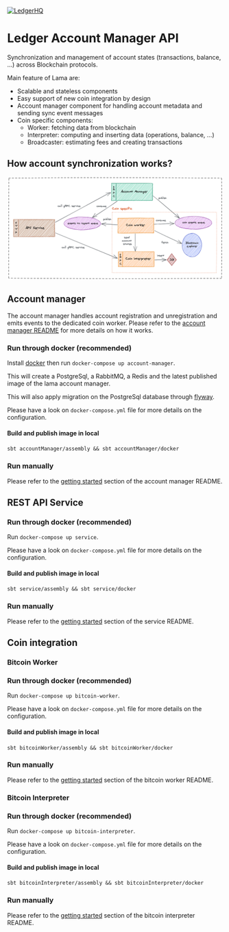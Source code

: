 [![LedgerHQ](https://circleci.com/gh/LedgerHQ/lama.svg?style=shield)](https://github.com/LedgerHQ/lama)

# Ledger Account Manager API

Synchronization and management of account states (transactions, balance, ...) across Blockchain protocols.

Main feature of Lama are:
- Scalable and stateless components
- Easy support of new coin integration by design
- Account manager component for handling account metadata and sending sync event messages
- Coin specific components:
    * Worker: fetching data from blockchain
    * Interpreter: computing and inserting data (operations, balance, ...)
    * Broadcaster: estimating fees and creating transactions

## How account synchronization works?

![](./excalidraw/sync-overview.png)

## Account manager

The account manager handles account registration and unregistration and emits events to the dedicated coin worker.
Please refer to the [account manager README][account-manager] for more details on how it works.

### Run through docker (recommended)

Install [docker][docker] then run `docker-compose up account-manager`.

This will create a PostgreSql, a RabbitMQ, a Redis and the latest published image of the lama account manager.

This will also apply migration on the PostgreSql database through [flyway][flyway].

Please have a look on `docker-compose.yml` file for more details on the configuration.

#### Build and publish image in local

`sbt accountManager/assembly && sbt accountManager/docker`

### Run manually

Please refer to the [getting started][account-manager-getting-started] section of the account manager README.

## REST API Service

### Run through docker (recommended)

Run `docker-compose up service`.

Please have a look on `docker-compose.yml` file for more details on the configuration.

#### Build and publish image in local

`sbt service/assembly && sbt service/docker`

### Run manually

Please refer to the [getting started][service-getting-started] section of the service README.

## Coin integration

### Bitcoin Worker

### Run through docker (recommended)

Run `docker-compose up bitcoin-worker`.

Please have a look on `docker-compose.yml` file for more details on the configuration.

#### Build and publish image in local

`sbt bitcoinWorker/assembly && sbt bitcoinWorker/docker`

### Run manually

Please refer to the [getting started][bitcoin-worker-getting-started] section of the bitcoin worker README.

### Bitcoin Interpreter

### Run through docker (recommended)

Run `docker-compose up bitcoin-interpreter`.

Please have a look on `docker-compose.yml` file for more details on the configuration.

#### Build and publish image in local

`sbt bitcoinInterpreter/assembly && sbt bitcoinInterpreter/docker`

### Run manually

Please refer to the [getting started][bitcoin-interpreter-getting-started] section of the bitcoin interpreter README.


[docker]: https://docs.docker.com/get-docker/
[flyway]: https://flywaydb.org/
[account-manager]: https://github.com/LedgerHQ/lama/tree/master/account-manager
[account-manager-getting-started]: account-manager/README.md#getting-started
[service-getting-started]: service/README.md#getting-started
[bitcoin-interpreter-getting-started]: coins/bitcoin/interpreter/README.md#getting-started
[bitcoin-worker-getting-started]: coins/bitcoin/worker/README.md#getting-started